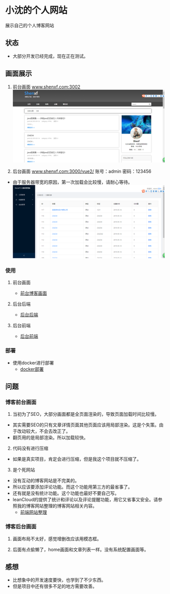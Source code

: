 <!--
 * @Description: 说明文件
 * @Author: shenxf
 * @Date: 2019-02-27 12:16:55
 -->
# 小沈的个人网站

展示自己的个人博客网站

## 状态

- 大部分开发已经完成，现在正在测试。

## 画面展示

1. 前台画面 www.shenxf.com:3002
![前台画面](./images/微信图片_20190514154521.png)

2. 后台画面 www.shenxf.com:3000/vue2/  账号：admin 密码：123456
- 由于服务器带宽的原因，第一次加载会比较慢，请耐心等待。
![后台画面](./images/微信图片_20190514154834.png)

### 使用

1. 前台画面
    - [前台博客画面](background/blog)

2. 后台后端
    - [后台后端](background/admin)

3. 后台前端
    - [后台前端](background/admin)

### 部署

- 使用docker进行部署
    + [docker部署](docker)

## 问题

### 博客前台画面
1. 当初为了SEO，大部分画面都是全页面渲染的，导致页面加载时间比较慢。
- 其实需要SEO的只有文章详情页面其他页面应该用局部渲染。这是个失策。由于改动较大，不会去改正了。
- 翻页用的是局部渲染。所以加载较快。

2. 代码没有进行压缩
- 如果是真实项目，肯定会进行压缩，但是我这个项目就不压缩了。

3. 是个死网站
- 没有互动的博客网站是不完美的。
- 所以应该要添加评论功能。而这个功能用第三方的最省事了。
- 还有就是没有统计功能。这个功能也最好不要自己写。
- leanCloud的提供了统计和评论以及评论提醒功能，用它又省事又安全。请参照我的博客网站整理的博客网站相关内容。
    - [前端网站整理](http://shenxf.top/2019/04/23/20190423-siteMemo/)

### 博客后台画面
1. 画面布局不太好，感觉增删改应该用模态框。

2. 后面有点偷懒了，home画面和文章列表一样。没有系统配置画面等。

## 感想

- 比想象中的开发速度要快，也学到了不少东西。
- 但是项目中还有很多不足的地方需要改善。
